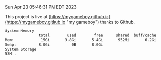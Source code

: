 Sun Apr 23 05:46:31 PM EDT 2023

This project is live at [https://mygameboy.github.io](https://mygameboy.github.io "my gameboy") thanks to Github.

```bash
System Memory
               total        used        free      shared  buff/cache   available
Mem:            15Gi       3.8Gi       5.4Gi       952Mi       6.2Gi        10Gi
Swap:          8.0Gi          0B       8.0Gi
System Storage
53M	.
```
```bash
